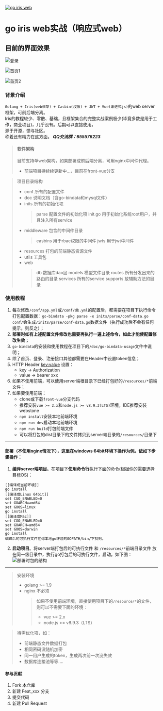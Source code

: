 <a href='https://gitee.com/yhm_my/go-iris'><img src='https://gitee.com/yhm_my/go-iris/widgets/widget_1.svg' alt='go iris web'></img></a>
# go iris web实战（响应式web）

## 目前的界面效果
![登录](https://images.gitee.com/uploads/images/2019/0108/173619_918bd02f_1537471.png "屏幕截图.png")

![首页1](https://images.gitee.com/uploads/images/2019/0108/173654_4cfd4836_1537471.png "屏幕截图.png")

![首页2](https://images.gitee.com/uploads/images/2019/0108/173718_83b02d34_1537471.png "屏幕截图.png")

### 背景介绍
`Golang + Iris(web框架) + Casbin(权限) + JWT + Vue(渐进式js)`的web server框架，可前后端分离。<br />
Iris的教程较少、零散、基础，且框架集合的完整实战案例极少(毕竟多数是用于工作，商业项目)，几乎没有。后期可以直接使用。<br />
源于开源，馈与社区。<br />
称着还有精力在这方面。
***QQ交流群：955576223***

> #### 软件架构
> 目前支持单web架构，如果部署成前后端分离，可用nginx中间件代理。
>    * 前端项目持续续更新中...，目前在front-vue分支

> 项目目录结构
> * conf 所有的配置文件
> * doc 说明文档（含go-bindata和mysql文件）
> * inits 所有的初始化项
>    > parse 配置文件的初始化项
>    > init.go 用于初始化系统root用户，并且注入所有service
> * middleware 包含的中间件目录
>    > casbins 用于rbac权限的中间件
>    > jwts 用于jwt中间件
> * resources 打包的前端静态资源文件
> * utils 工具包
> * web 
>    > db 数据库dao层
>    > models 模型文件目录
>    > routes 所有分发出来的路由的目录
>    > services 所有的service
>    > supports 放辅助方法的目录

### 使用教程
1. 每次修改`/conf/app.yml`或`/conf/db.yml`的配置后，都需要在项目下执行命令打包配置数据：`go-bindata -pkg parse -o inits/parse/conf-data.go conf/`会生成`/inits/parse/conf-data.go`数据文件（执行成功后不会有任何提示，则反之）；
2. **部署时如有上述配置文件修改也需要再执行一遍上述命令，如此才能使配置修改生效**；
3. `go-bindata`的安装和使用教程在项目下的`/doc/go-bindata-usage`文件中说明；
4. 除了首页、登录、注册接口其他都需要在Header中设置token信息；
5. HTTP Header <key:value> 设置：
    * key   -> Authorization
    * value -> bearer xxx
6. 如果不使用前端，可以使用server端根目录下已经打包好的`/resources/*`前端文件；
7. 如果要使用前端：
    * clone或下载`front-vue`分支代码
    * 推荐安装`vue >= 2.x`和`node.js >= v8.9.3(LTS)`环境。IDE推荐安装webstone
    * `npm install`安装本地前端环境
    * `npm run dev`启动本地前端环境
    * `npm run build`打包前端文件
    * 可以将打包的dist目录下的文件拷贝到server端目录的`/resources/`目录下

***
#### 部署（不使用nginx情况下），这里在windows 64bit环境下操作为例。依如下步骤操作：
1. **编译server端项目**。在项目下**使用命令行**执行下面的命令(根据你的需要选择目标OS)：
```
[[编译成当前环境]]
go install
[[编译成Linux 64bit]]
set CGO_ENABLED=0
set GOARCH=amd64
set GOOS=linux
go install
[[编译成Mac]]
set CGO_ENABLED=0
set GOARCH=amd64
set GOOS=darwin
go install
编译后的可执行文件在你本地go环境的GOPATH/bin/下找到。
```

2. **启动项目**。将server端打包后的可执行文件 和 `/resources/*`前端目录文件 放在同一级目录中，执行go打包后的可执行文件，启动。如下图：
![部署时包的结构](https://images.gitee.com/uploads/images/2019/0108/214456_90a778b1_1537471.png "屏幕截图.png")

***
> 安装环境
> * golang >= 1.9
> * nginx 不必须
>    > 如果不使用前端环境，直接使用项目下的`/resource/*`的文件，则可以不需要下面的环境：
>    > * vue >= 2.x
>    > * node.js >= v8.9.3（LTS）

> 待需优化项，如：
> * 前端静态文件数据打包
> * 相同密码没随机加密
> * 同一用户生成的token，生成两次前一次没失效
> * 数据库连接池等等....


#### 参与贡献
1. Fork 本仓库
2. 新建 Feat_xxx 分支
3. 提交代码
4. 新建 Pull Request